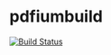 # pdfiumbuild

[![Build Status](https://msmshazan.visualstudio.com/pdfium_build/_apis/build/status/msmshazan.pdfiumbuild?branchName=master)](https://msmshazan.visualstudio.com/pdfium_build/_build/latest?definitionId=4&branchName=master)

